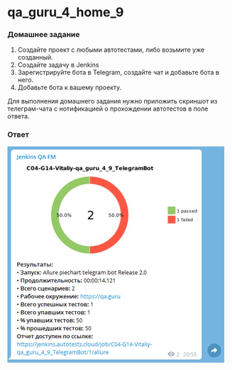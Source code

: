 # qa_guru_4_home_9

### Домашнее задание
1. Создайте проект с любыми автотестами, либо возьмите уже созданный.
2. Создайте задачу в Jenkins
3. Зарегистрируйте бота в Telegram, создайте чат и добавьте бота в него.
4. Добавьте бота к вашему проекту.

Для выполнения домашнего задания нужно приложить скриншот из телеграм-чата с нотификацией о прохождении автотестов в поле ответа.

### Ответ
![](https://github.com/Gorbatenko/qa_guru_4_home_9/blob/master/src/test/resources/photo.png?raw=true)